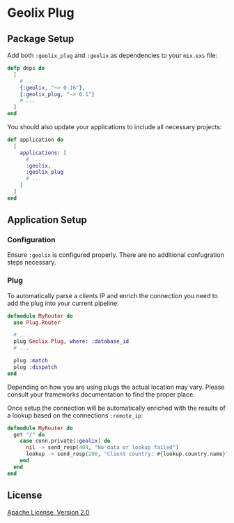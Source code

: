 # Geolix Plug

## Package Setup

Add both `:geolix_plug` and `:geolix` as dependencies to your `mix.exs` file:

```elixir
defp deps do
  [
    # ...
    {:geolix, "~> 0.16"},
    {:geolix_plug, "~> 0.1"}
    # ...
  ]
end
```

You should also update your applications to include all necessary projects:

```elixir
def application do
  [
    applications: [
      # ...
      :geolix,
      :geolix_plug
      # ...
    ]
  ]
end
```

## Application Setup

### Configuration

Ensure `:geolix` is configured properly. There are no additional confugration
steps necessary.

### Plug

To automatically parse a clients IP and enrich the connection you need to add
the plug into your current pipeline:

```elixir
defmodule MyRouter do
  use Plug.Router

  # ...
  plug Geolix.Plug, where: :database_id
  # ...

  plug :match
  plug :dispatch
end
```

Depending on how you are using plugs the actual location may vary. Please
consult your frameworks documentation to find the proper place.

Once setup the connection will be automatically enriched with the results of
a lookup based on the connections `:remote_ip`:

```elixir
defmodule MyRouter do
  get "/" do
    case conn.private[:geolix] do
      nil -> send_resp(404, "No data or lookup failed")
      lookup -> send_resp(200, "Client country: #{lookup.country.name}")
    end
  end
end
```

## License

[Apache License, Version 2.0](http://www.apache.org/licenses/LICENSE-2.0)
